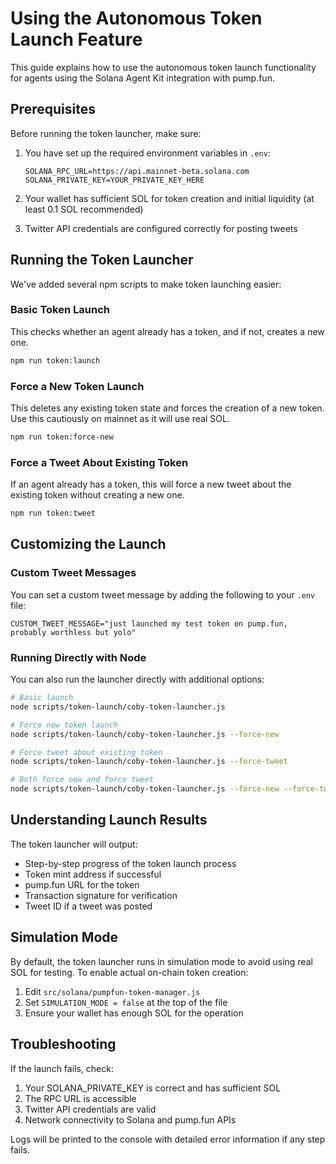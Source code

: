 # Using the Autonomous Token Launch Feature

This guide explains how to use the autonomous token launch functionality for agents using the Solana Agent Kit integration with pump.fun.

## Prerequisites

Before running the token launcher, make sure:

1. You have set up the required environment variables in `.env`:
   ```
   SOLANA_RPC_URL=https://api.mainnet-beta.solana.com
   SOLANA_PRIVATE_KEY=YOUR_PRIVATE_KEY_HERE
   ```

2. Your wallet has sufficient SOL for token creation and initial liquidity (at least 0.1 SOL recommended)

3. Twitter API credentials are configured correctly for posting tweets

## Running the Token Launcher

We've added several npm scripts to make token launching easier:

### Basic Token Launch

This checks whether an agent already has a token, and if not, creates a new one.

```bash
npm run token:launch
```

### Force a New Token Launch

This deletes any existing token state and forces the creation of a new token. Use this cautiously on mainnet as it will use real SOL.

```bash
npm run token:force-new
```

### Force a Tweet About Existing Token

If an agent already has a token, this will force a new tweet about the existing token without creating a new one.

```bash
npm run token:tweet
```

## Customizing the Launch

### Custom Tweet Messages

You can set a custom tweet message by adding the following to your `.env` file:

```
CUSTOM_TWEET_MESSAGE="just launched my test token on pump.fun, probably worthless but yolo"
```

### Running Directly with Node

You can also run the launcher directly with additional options:

```bash
# Basic launch
node scripts/token-launch/coby-token-launcher.js

# Force new token launch
node scripts/token-launch/coby-token-launcher.js --force-new

# Force tweet about existing token
node scripts/token-launch/coby-token-launcher.js --force-tweet

# Both force new and force tweet
node scripts/token-launch/coby-token-launcher.js --force-new --force-tweet
```

## Understanding Launch Results

The token launcher will output:

- Step-by-step progress of the token launch process
- Token mint address if successful
- pump.fun URL for the token
- Transaction signature for verification
- Tweet ID if a tweet was posted

## Simulation Mode

By default, the token launcher runs in simulation mode to avoid using real SOL for testing. To enable actual on-chain token creation:

1. Edit `src/solana/pumpfun-token-manager.js`
2. Set `SIMULATION_MODE = false` at the top of the file
3. Ensure your wallet has enough SOL for the operation

## Troubleshooting

If the launch fails, check:

1. Your SOLANA_PRIVATE_KEY is correct and has sufficient SOL
2. The RPC URL is accessible
3. Twitter API credentials are valid
4. Network connectivity to Solana and pump.fun APIs

Logs will be printed to the console with detailed error information if any step fails. 